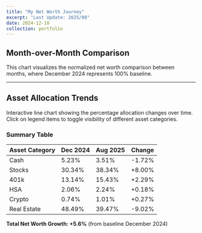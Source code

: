 ```yaml
---
title: "My Net Worth Journey"
excerpt: "Last Update: 2025/08"
date: 2024-12-10
collection: portfolio
---
```


## Month-over-Month Comparison

This chart visualizes the normalized net worth comparison between months, where December 2024 represents 100% baseline.

<div style="width: 100%; max-width: 800px; margin: auto;">
    <canvas id="barChart" style="width: 100%; height: 400px;"></canvas>
</div>

<script>
    // Load Chart.js dynamically and then initialize charts
    (function() {
        console.log('Loading Chart.js dynamically...');

        // Create script element
        const script = document.createElement('script');
        script.src = 'https://cdn.jsdelivr.net/npm/chart.js@3.9.1/dist/chart.min.js';
        script.onload = function() {
            console.log('Chart.js loaded successfully!');
            initCharts();
        };
        script.onerror = function() {
            console.error('Failed to load Chart.js');
            const errorCanvas = document.getElementById('barChart');
            if (errorCanvas) {
                errorCanvas.parentNode.innerHTML = '<p style="color: red; font-weight: bold;">Failed to load Chart.js. Please refresh the page.</p>';
            }
        };

        // Append to head
        document.head.appendChild(script);
    })();
</script>
<script>
    // Wait for DOM to be ready before initializing charts
    function initCharts() {
        console.log('Starting chart script...');
        console.log('Chart object status:', typeof Chart);
        console.log('Chart object value:', Chart);

        // Check if Chart.js is loaded
        if (typeof Chart === 'undefined') {
            console.error('Chart.js is not loaded! Retrying in 500ms...');
            const errorCanvas = document.getElementById('barChart');
            if (errorCanvas) {
                errorCanvas.parentNode.innerHTML = '<p style="color: orange; font-weight: bold;">Loading Chart.js... Please wait.</p>';
            }

            // Retry after a short delay
            setTimeout(initCharts, 500);
            return;
        }

        console.log('Chart.js is available, creating charts...');

        // Utility functions
        const sum = arr => arr.reduce((a, b) => a + b, 0);

        // Raw data (available to both charts)
        const dec2024Data = [91.5, 530.7, 230, 36, 12.9, 851];
        const aug2025Data = [65, 709.2, 285.5, 41.4, 18.6, 731.0];

        const totalDec = sum(dec2024Data);
        const totalAug = sum(aug2025Data);
        const normalizedAug = (totalAug / totalDec) * 100;

        console.log('Data calculated:', { totalDec, totalAug, normalizedAug });

        // BAR CHART
        const barCanvas = document.getElementById('barChart');
        if (barCanvas) {
            console.log('Bar canvas found, creating bar chart...');

            try {
                const barCtx = barCanvas.getContext('2d');
                new Chart(barCtx, {
                    type: 'bar',
                    data: {
                        labels: ['December 2024', 'August 2025'],
                        datasets: [{
                            label: 'Net Worth Index (Dec 2024 = 100%)',
                            data: [100, normalizedAug.toFixed(1)],
                            backgroundColor: ['#4CAF50', '#2196F3'],
                            borderColor: ['#388E3C', '#1565C0'],
                            borderWidth: 1,
                        }]
                    },
                    options: {
                        responsive: true,
                        maintainAspectRatio: false,
                        scales: {
                            y: {
                                beginAtZero: true,
                                title: {
                                    display: true,
                                    text: 'Index (Dec 2024 = 100%)'
                                }
                            }
                        },
                        plugins: {
                            tooltip: {
                                callbacks: {
                                    label: function(context) {
                                        return `${context.dataset.label}: ${context.parsed.y}%`;
                                    }
                                }
                            }
                        }
                    }
                });
                console.log('Bar chart created successfully!');
            } catch (error) {
                console.error('Error creating bar chart:', error);
                barCanvas.parentNode.innerHTML = '<p style="color: red; font-weight: bold;">Error creating bar chart: ' + error.message + '</p>';
            }
        } else {
            console.error('Bar chart canvas not found!');
        }

        // LINE CHART
        const lineCanvas = document.getElementById('lineChart');
        if (lineCanvas) {
            console.log('Line canvas found, creating line chart...');

            try {
                // Calculate percentages for each month
                const categories = ['Cash', 'Stocks', '401k', 'HSA', 'Crypto', 'Real Estate'];

                const calcPercentages = (data) => {
                    const total = sum(data);
                    return data.map(val => ((val / total) * 100).toFixed(2));
                };

                const dec2024Pct = calcPercentages(dec2024Data);
                const aug2025Pct = calcPercentages(aug2025Data);

                const lineCtx = lineCanvas.getContext('2d');
                new Chart(lineCtx, {
                    type: 'line',
                    data: {
                        labels: ['December 2024', 'August 2025'],
                        datasets: categories.map((category, index) => ({
                            label: category,
                            data: [dec2024Pct[index], aug2025Pct[index]],
                            borderColor: ['#FFC107', '#2196F3', '#8BC34A', '#FF5722', '#9C27B0', '#3F51B5'][index],
                            backgroundColor: ['#FFC107', '#2196F3', '#8BC34A', '#FF5722', '#9C27B0', '#3F51B5'][index] + '20',
                            borderWidth: 3,
                            pointRadius: 6,
                            pointHoverRadius: 8,
                            tension: 0.1
                        }))
                    },
                    options: {
                        responsive: true,
                        maintainAspectRatio: false,
                        interaction: {
                            intersect: false,
                            mode: 'index'
                        },
                        scales: {
                            y: {
                                beginAtZero: true,
                                max: 60,
                                title: {
                                    display: true,
                                    text: 'Percentage (%)'
                                },
                                grid: {
                                    color: 'rgba(255, 255, 255, 0.1)'
                                }
                            },
                            x: {
                                grid: {
                                    color: 'rgba(255, 255, 255, 0.1)'
                                }
                            }
                        },
                        plugins: {
                            legend: {
                                position: 'bottom',
                                labels: {
                                    usePointStyle: true,
                                    padding: 15,
                                    font: {
                                        size: 12
                                    }
                                }
                            },
                            tooltip: {
                                callbacks: {
                                    label: function(context) {
                                        return `${context.dataset.label}: ${context.parsed.y}%`;
                                    }
                                }
                            }
                        }
                    }
                });
                console.log('Line chart created successfully!');
            } catch (error) {
                console.error('Error creating line chart:', error);
                lineCanvas.parentNode.innerHTML = '<p style="color: red; font-weight: bold;">Error creating line chart: ' + error.message + '</p>';
            }
        } else {
            console.error('Line chart canvas not found!');
        }

        console.log('All charts initialization complete!');
        }
    }

    // Charts will be initialized when Chart.js loads
</script>

---

## Asset Allocation Trends

Interactive line chart showing the percentage allocation changes over time. Click on legend items to toggle visibility of different asset categories.

<div style="width: 100%; max-width: 800px; margin: auto;">
    <canvas id="lineChart" style="width: 100%; height: 400px;"></canvas>
</div>



### Summary Table

| Asset Category | Dec 2024 | Aug 2025 | Change |
|---|---|---|---|
| Cash | 5.23% | 3.51% | -1.72% |
| Stocks | 30.34% | 38.34% | +8.00% |
| 401k | 13.14% | 15.43% | +2.29% |
| HSA | 2.06% | 2.24% | +0.18% |
| Crypto | 0.74% | 1.01% | +0.27% |
| Real Estate | 48.49% | 39.47% | -9.02% |

**Total Net Worth Growth: +5.6%** (from baseline December 2024)